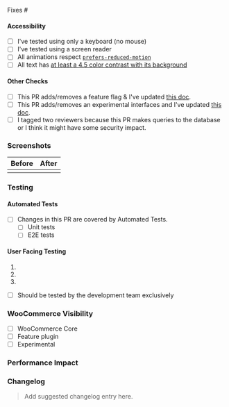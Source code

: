 <!-- Start by describing the changes made in this Pull Request, and the reason for such changes. -->

<!-- Reference any related issues or PRs here -->

Fixes #

<!-- Don't forget to update the title with something descriptive. -->
<!-- If you can, add the appropriate labels -->

#### Accessibility

<!-- If you've changed or added any interactions, check off the appropriate items below. You can delete any that don't apply. Use this space to elaborate on anything if needed. -->

- [ ] I've tested using only a keyboard (no mouse)
- [ ] I've tested using a screen reader
- [ ] All animations respect [`prefers-reduced-motion`](https://developer.mozilla.org/en-US/docs/Web/CSS/@media/prefers-reduced-motion)
- [ ] All text has [at least a 4.5 color contrast with its background](https://webaim.org/resources/contrastchecker/)

#### Other Checks

- [ ] This PR adds/removes a feature flag & I've updated [this doc](https://github.com/woocommerce/woocommerce-blocks/blob/trunk/docs/internal-developers/blocks/feature-flags-and-experimental-interfaces.md).
- [ ] This PR adds/removes an experimental interfaces and I've updated [this doc](https://github.com/woocommerce/woocommerce-blocks/blob/trunk/docs/internal-developers/blocks/feature-flags-and-experimental-interfaces.md).
- [ ] I tagged two reviewers because this PR makes queries to the database or I think it might have some security impact.

### Screenshots

<!-- If your change has a visual component, add a screenshot here. A "before" screenshot would also be helpful. -->

| Before | After |
| ------ | ----- |
|        |       |

### Testing

#### Automated Tests
* [ ] Changes in this PR are covered by Automated Tests.
  * [ ] Unit tests
  * [ ] E2E tests

#### User Facing Testing

<!-- Write these steps from the perspective of a "user" (merchant) familiar with WooCommerce. No need to spell out the steps for common setup scenarios (eg. "Create a product"), but do be specific about the thing being tested. Include screenshots demonstrating expectations where that will be helpful. -->

1.
2.
3.

* [ ] Should be tested by the development team exclusively <!-- Check this box if this PR should be tested by the development team exclusively (ie: it doesn't include user-facing changes or it can't be tested without manually modifying the code). -->

### WooCommerce Visibility

<!-- Check this [this doc](../docs/blocks/feature-flags-and-experimental-interfaces.md) to see if the change is visible in WC core or not (part of the feature plugin or experimental)-->

* [ ] WooCommerce Core
* [ ] Feature plugin
* [ ] Experimental

### Performance Impact

<!-- Please document any known performance impact (positive or negative) here. If negative, provide some rationale for why this is an okay tradeoff or how this will be addressed. -->

### Changelog

> Add suggested changelog entry here.
